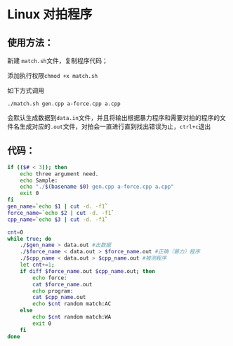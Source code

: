# Linux 对拍程序

## 使用方法：

新建 `match.sh`文件，复制程序代码；

添加执行权限`chmod +x match.sh`

如下方式调用

`./match.sh gen.cpp a-force.cpp a.cpp`

会默认生成数据到`data.in`文件，并且将输出根据暴力程序和需要对拍的程序的文件名生成对应的`.out`文件，对拍会一直进行直到找出错误为止，`ctrl+c`退出

## 代码：

```bash
if (($# < 3)); then
	echo three argument need.
	echo Sample:
	echo "./$(basename $0) gen.cpp a-force.cpp a.cpp"
	exit 0
fi
gen_name=`echo $1 | cut -d. -f1`
force_name=`echo $2 | cut -d. -f1`
cpp_name=`echo $3 | cut -d. -f1`

cnt=0
while true; do
	./$gen_name > data.out #出数据
	./$force_name < data.out > $force_name.out #正确（暴力）程序
	./$cpp_name < data.out > $cpp_name.out #被测程序
	let cnt+=1;
	if diff $force_name.out $cpp_name.out; then
		echo force:
		cat $force_name.out
		echo program:
		cat $cpp_name.out
		echo $cnt random match:AC
	else  
		echo $cnt random match:WA
		exit 0 
	fi
done

```



